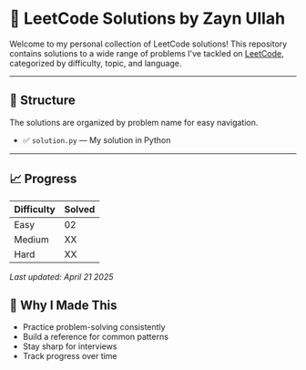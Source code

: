 # 🧠 LeetCode Solutions by Zayn Ullah

Welcome to my personal collection of LeetCode solutions! This repository contains solutions to a wide range of problems I've tackled on [LeetCode](https://leetcode.com), categorized by difficulty, topic, and language.

---

## 📁 Structure

The solutions are organized by problem name for easy navigation.

- ✅ `solution.py` — My solution in Python

---

## 📈 Progress

| Difficulty | Solved |
|------------|--------|
| Easy       | 02     |
| Medium     | XX     |
| Hard       | XX     |

_Last updated: April 21 2025_

## 🧪 Why I Made This

- Practice problem-solving consistently  
- Build a reference for common patterns  
- Stay sharp for interviews  
- Track progress over time
